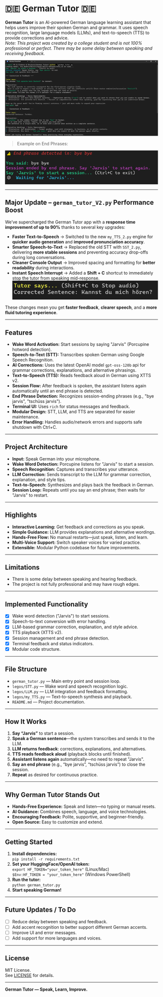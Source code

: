 # 🇩🇪 German Tutor 🇩🇪

**German Tutor** is an AI-powered German language learning assistant that helps users improve their spoken German and grammar. It uses speech recognition, large language models (LLMs), and text-to-speech (TTS) to provide corrections and advice.  
*Note: This project was created by a college student and is not 100% professional or perfect. There may be some delay between speaking and receiving feedback.*

![alt text](assets/image.png)

> Example on End Phrases:

![alt text](assets/image_3.png)

---
## **Major Update – `german_tutor_V2.py` Performance Boost** 

We’ve supercharged the German Tutor app with a **response time improvement of up to 90%** thanks to several key upgrades:

* **Faster Text-to-Speech** → Switched to the new `my_TTS_2.py` engine for **quicker audio generation** and **improved pronunciation accuracy**.
* **Smarter Speech-to-Text** → Replaced the old STT with `SST_2.py`, delivering **more stable sessions** and preventing accuracy drop-offs during long conversations.
* **Cleaner Console Output** → Improved spacing and formatting for **better readability** during interactions. 
* **Instant Speech Interrupt** → Added a **Shift + C** shortcut to immediately stop the tutor from speaking mid-response. ![alt text](assets/image_2.png)

These changes mean you get **faster feedback**, **clearer speech**, and a **more fluid tutoring experience**.


---

## Features

- **Wake Word Activation:** Start sessions by saying "Jarvis" (Porcupine hotword detection).
- **Speech-to-Text (STT):** Transcribes spoken German using Google Speech Recognition.
- **AI Corrections:** Uses the latest OpenAI model `gpt-oss-120b` api for grammar corrections, explanations, and alternative phrasings.
- **Text-to-Speech (TTS):** Reads feedback aloud in German using XTTS v2.
- **Session Flow:** After feedback is spoken, the assistant listens again automatically until an end phrase is detected.
- **End Phrase Detection:** Recognizes session-ending phrases (e.g., "bye jarvis", "tschüss jarvis").
- **Terminal UI:** Uses `rich` for status messages and feedback.
- **Modular Design:** STT, LLM, and TTS are separated for easier maintenance.
- **Error Handling:** Handles audio/network errors and supports safe shutdown with Ctrl+C.

---

## Project Architecture

- **Input:** Speak German into your microphone.
- **Wake Word Detection:** Porcupine listens for "Jarvis" to start a session.
- **Speech Recognition:** Captures and transcribes your utterance.
- **LLM Correction:** Sends transcript to the LLM for grammar correction, explanation, and style tips.
- **Text-to-Speech:** Synthesizes and plays back the feedback in German.
- **Session Loop:** Repeats until you say an end phrase; then waits for "Jarvis" to restart.

---

## Highlights

- **Interactive Learning:** Get feedback and corrections as you speak.
- **Simple Guidance:** LLM provides explanations and alternative wordings.
- **Hands-Free Flow:** No manual restarts—just speak, listen, and learn.
- **Multi-Voice Support:** Switch speaker voices for varied practice.
- **Extensible:** Modular Python codebase for future improvements.

---

## Limitations

- There is some delay between speaking and hearing feedback.
- The project is not fully professional and may have rough edges.

---

## Implemented Functionality

- [x] Wake word detection ("Jarvis") to start sessions.
- [x] Speech-to-text conversion with error handling.
- [x] LLM-based grammar correction, explanation, and style advice.
- [x] TTS playback (XTTS v2).
- [x] Session management and end phrase detection.
- [x] Terminal feedback and status indicators.
- [x] Modular code structure.

---

## File Structure

- `german_tutor.py` — Main entry point and session loop.
- `legos/STT.py` — Wake word and speech recognition logic.
- `legos/LLM.py` — LLM integration and feedback formatting.
- `legos/my_TTS.py` — Text-to-speech synthesis and playback.
- `README.md` — Project documentation.

---

## How It Works

1. **Say “Jarvis”** to start a session.
2. **Speak a German sentence**—the system transcribes and sends it to the LLM.
3. **LLM returns feedback**: corrections, explanations, and alternatives.
4. **TTS reads feedback aloud** (playback blocks until finished).
5. **Assistant listens again** automatically—no need to repeat "Jarvis".
6. **Say an end phrase** (e.g., “bye jarvis”, “tschüss jarvis”) to close the session.
7. **Repeat** as desired for continuous practice.

---

## Why German Tutor Stands Out

- **Hands-Free Experience:** Speak and listen—no typing or manual resets.
- **AI Guidance:** Combines speech, language, and voice technologies.
- **Encouraging Feedback:** Polite, supportive, and beginner-friendly.
- **Open Source:** Easy to customize and extend.

---

## Getting Started

1. **Install dependencies:**  
   `pip install -r requirements.txt`
2. **Set your HuggingFace/OpenAI token:**  
   `export HF_TOKEN="your_token_here"` (Linux/Mac)  
   `$Env:HF_TOKEN = "your_token_here"` (Windows PowerShell)
3. **Run the tutor:**  
   `python german_tutor.py`
4. **Start speaking German!**

---

## Future Updates / To Do

- [ ] Reduce delay between speaking and feedback.
- [ ] Add accent recognition to better support different German accents.
- [ ] Improve UI and error messages.
- [ ] Add support for more languages and voices.

---

## License

MIT License.  
See [LICENSE](LICENSE) for details.

---

**German Tutor — Speak, Learn, Improve.**